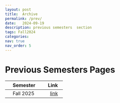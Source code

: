 ```yaml
---
layout: post
title:  Archive
permalink: /prev/
date:   2024-09-19
description: previous semesters  section
tags: Fall2024
categories:
nav: true
nav_order: 5
---
```

# Previous Semesters Pages

| &nbsp; &nbsp; Semester &nbsp; &nbsp;   | &nbsp; Link  &nbsp; |
|---------------------------------------|----------: |
| &nbsp; &nbsp; Fall 2025 &nbsp; &nbsp; | &nbsp; <a href='/Fall2022'>link</a> &nbsp; |
